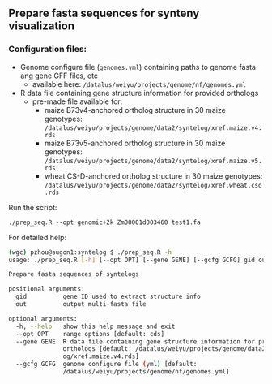 ## Prepare fasta sequences for synteny visualization

### Configuration files:
- Genome configure file (`genomes.yml`) containing paths to genome fasta ang gene GFF files, etc
  - available here: `/datalus/weiyu/projects/genome/nf/genomes.yml`
- R data file containing gene structure information for provided orthologs
  - pre-made file available for:
    - maize B73v4-anchored ortholog structure in 30 maize genotypes: `/datalus/weiyu/projects/genome/data2/syntelog/xref.maize.v4.rds`
    - maize B73v5-anchored ortholog structure in 30 maize genotypes: `/datalus/weiyu/projects/genome/data2/syntelog/xref.maize.v5.rds`
    - wheat CS-D-anchored ortholog structure in 30 maize genotypes: `/datalus/weiyu/projects/genome/data2/syntelog/xref.wheat.csd.rds`

Run the script:

    ./prep_seq.R --opt genomic+2k Zm00001d003460 test1.fa

For detailed help:

```bash
(wgc) pzhou@sugon1:syntelog $ ./prep_seq.R -h
usage: ./prep_seq.R [-h] [--opt OPT] [--gene GENE] [--gcfg GCFG] gid out

Prepare fasta sequences of syntelogs

positional arguments:
  gid          gene ID used to extract structure info
  out          output multi-fasta file

optional arguments:
  -h, --help   show this help message and exit
  --opt OPT    range options [default: cds]
  --gene GENE  R data file containing gene structure information for provided
               orthologs [default: /datalus/weiyu/projects/genome/data2/syntel
               og/xref.maize.v4.rds]
  --gcfg GCFG  genome configure file (yml) [default:
               /datalus/weiyu/projects/genome/nf/genomes.yml]
```
